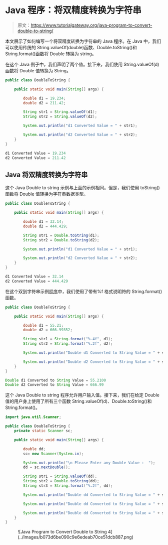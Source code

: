 # Java 程序：将双精度转换为字符串

> 原文：<https://www.tutorialgateway.org/java-program-to-convert-double-to-string/>

本文展示了如何编写一个将双精度转换为字符串的 Java 程序。在 Java 中，我们可以使用传统的 String.valueOf(double)函数、Double.toString()和 String.format()函数将 Double 转换为 string。

在这个 Java 例子中，我们声明了两个值。接下来，我们使用 String.valueOf(d)函数将 Double 值转换为 String。

```java
public class DoubleToString {

	public static void main(String[] args) {

		double d1 = 19.234;
		double d2 = 211.42;

		String str1 = String.valueOf(d1);
		String str2 = String.valueOf(d2);

		System.out.println("d1 Converted Value = " + str1);

		System.out.println("d2 Converted Value = " + str2);
	}
}
```

```java
d1 Converted Value = 19.234
d2 Converted Value = 211.42
```

## Java 将双精度转换为字符串

这个 Java Double to string 示例与上面的示例相同。但是，我们使用 toString()函数将 Double 值转换为字符串数据类型。

```java
public class DoubleToString {

	public static void main(String[] args) {

		double d1 = 32.14;
		double d2 = 444.429;

		String str1 = Double.toString(d1);
		String str2 = Double.toString(d2);

		System.out.println("d1 Converted Value = " + str1);

		System.out.println("d2 Converted Value = " + str2);
	}
}
```

```java
d1 Converted Value = 32.14
d2 Converted Value = 444.429
```

在这个双到字符串示例[程序](https://www.tutorialgateway.org/learn-java-programs/)中，我们使用了带有%f 格式说明符的 String.format()函数。

```java
public class DoubleToString {

	public static void main(String[] args) {

		double d1 = 55.21;
		double d2 = 666.99352;

		String str1 = String.format("%.4f", d1);
		String str2 = String.format("%.2f", d2);

		System.out.println("Double d1 Converted to String Value = " + str1);

		System.out.println("Double d2 Converted to String Value = " + str2);
	}
}
```

```java
Double d1 Converted to String Value = 55.2100
Double d2 Converted to String Value = 666.99
```

这个 Java Double to string 程序允许用户输入值。接下来，我们在给定 Double 值的用户身上使用了所有三个函数 String.valueOf(d)、Double.toString()和 String.format()。

```java
import java.util.Scanner;

public class DoubleToString {
	private static Scanner sc;

	public static void main(String[] args) {

		double dd;
		sc= new Scanner(System.in);

		System.out.println("\n Please Enter any Double Value :  ");
		dd = sc.nextDouble();

		String str1 = String.valueOf(dd);
		String str2 = Double.toString(dd);
		String str3 = String.format("%.2f", dd);

		System.out.println("Double dd Converted to String Value = " + str1);

		System.out.println("Double dd Converted to String Value = " + str2);

		System.out.println("Double dd Converted to String Value = " + str3);
	}
}
```

<figure class="wp-block-image size-large">![Java Program to Convert Double to String 4](../Images/b073d6be090c9e6edeab70ce51dcb887.png)</figure>